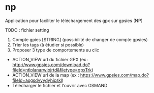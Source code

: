 # np
Application pour faciliter le téléchargement des gpx sur gpsies (NP)



TODO : fichier setting 
1. Compte gpies [STRING] (possibilité de changer de compte gpsies)
2. Trier les tags (à étudier si possible)
3. Proposer 3 type de comportements au clic
 - ACTION_VIEW url du fichier GPX (ex : http://www.gpsies.com/download.do?fileId=ntlplanarwiojrtd&filetype=gpxTrk) 
 - ACTION_VIEW url de la map (ex : https://www.gpsies.com/map.do?fileId=aogsdvvydyhicskl)
 - Télécharger le fichier et l'ouvrir avec OSMAND 
